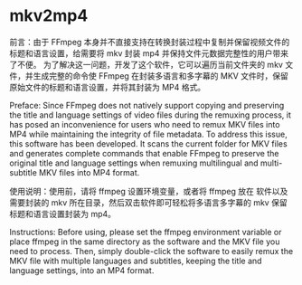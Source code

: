 # mkv2mp4
前言：由于 FFmpeg 本身并不直接支持在转换封装过程中复制并保留视频文件的标题和语言设置，给需要将 mkv 封装 mp4 并保持文件元数据完整性的用户带来了不便。
为了解决这一问题，开发了这个软件，它可以遍历当前文件夹的 mkv 文件，并生成完整的命令使 FFmpeg 在封装多语言和多字幕的 MKV 文件时，保留原始文件的标题和语言设置，并将其封装为 MP4 格式。

Preface:
Since FFmpeg does not natively support copying and preserving the title and language settings of video files during the remuxing process, it has posed an inconvenience for users who need to remux MKV files into MP4 while maintaining the integrity of file metadata.
To address this issue, this software has been developed. It scans the current folder for MKV files and generates complete commands that enable FFmpeg to preserve the original title and language settings when remuxing multilingual and multi-subtitle MKV files into MP4 format.

使用说明：使用前，请将 ffmpeg 设置环境变量，或者将 ffmpeg 放在 软件以及需要封装的 mkv 所在目录，然后双击软件即可轻松将多语言多字幕的 mkv 保留标题和语言设置封装为 mp4。

Instructions: Before using, please set the ffmpeg environment variable or place ffmpeg in the same directory as the software and the MKV file you need to process. Then, simply double-click the software to easily remux the MKV file with multiple languages and subtitles, keeping the title and language settings, into an MP4 format.
